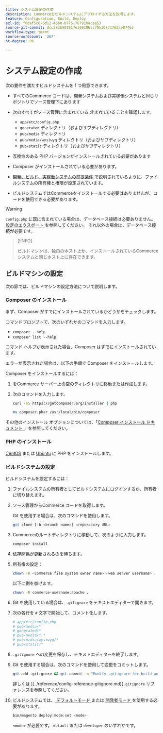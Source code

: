 ```yaml
---
title: システム設定の作成
description: Commerceをビルドシステムにデプロイする方法を説明します。
feature: Configuration, Build, Deploy
exl-id: f6daf5c6-6d12-46b0-b775-76791bacea53
source-git-commit: dcc283b901917e3681863370516771763ae87462
workflow-type: tm+mt
source-wordcount: '367'
ht-degree: 0%

---
```


# システム設定の作成

次の要件を満たすビルドシステムを 1 つ用意できます。

- すべてのCommerce コードは、開発システムおよび実稼働システムと同じリポジトリでソース管理下にあります
- 次のすべてがソース管理に含まれている _含まれている_ ことを確認します。

   - `app/etc/config.php`
   - `generated` ディレクトリ（およびサブディレクトリ）
   - `pub/media` ディレクトリ
   - `pub/media/wysiwyg` ディレクトリ（およびサブディレクトリ）
   - `pub/static` ディレクトリ（およびサブディレクトリ）

- 互換性のある PHP バージョンがインストールされている必要があります
- Composer がインストールされている必要があります。
- [ 開発、ビルド、実稼働システムの前提条件 ](../deployment/technical-details.md) で説明されているように、ファイルシステムの所有権と権限が設定されています。
- ビルドシステムではCommerceをインストールする必要はありませんが、コードを使用できる必要があります。

>[!WARNING]
>
>`config.php` に既に含まれている場合は、データベース接続は必要ありません。[ 設定のエクスポート ](../cli/export-configuration.md) を参照してください。 それ以外の場合は、データベース接続が必要です。

>[!INFO]
>
>ビルドマシンは、独自のホスト上か、インストールされているCommerce システムと同じホスト上に存在できます。

## ビルドマシンの設定

次の節では、ビルドマシンの設定方法について説明します。

### Composer のインストール

まず、Composer がすでにインストールされているかどうかをチェックします。

コマンドプロンプトで、次のいずれかのコマンドを入力します。

- `composer --help`
- `composer list --help`

コマンド ヘルプが表示された場合、Composer はすでにインストールされています。

エラーが表示された場合は、以下の手順で Composer をインストールします。

Composer をインストールするには：

1. をCommerce サーバー上の空のディレクトリに移動または作成します。

1. 次のコマンドを入力します。

   ```bash
   curl -sS https://getcomposer.org/installer | php
   ```

   ```bash
   mv composer.phar /usr/local/bin/composer
   ```

その他のインストール オプションについては、「[Composer インストール ドキュメント ][composer]」を参照してください。

### PHP のインストール

[CentOS] または [Ubuntu] に PHP をインストールします。

### ビルドシステムの設定

ビルドシステムを設定するには：

1. ファイルシステムの所有者としてビルドシステムにログインするか、所有者に切り替えます。
1. ソース管理からCommerce コードを取得します。

   Git を使用する場合は、次のコマンドを使用します。

   ```bash
   git clone [-b <branch name>] <repository URL>
   ```

1. Commerceのルートディレクトリに移動して、次のように入力します。

   ```bash
   composer install
   ```

1. 依存関係が更新されるのを待ちます。
1. 所有権の設定：

   ```bash
   chown -R <Commerce file system owner name>:<web server username> .
   ```

   以下に例を挙げます。

   ```bash
   chown -R commerce-username:apache .
   ```

1. Git を使用している場合は、`.gitignore` をテキストエディターで開きます。
1. 次の各行を `#` 文字で開始して、コメント化します。

   ```conf
   # app/etc/config.php
   # pub/media/*
   # generated/*
   # pub/media/*.*
   # pub/media/wysiwyg/*
   # pub/static/*
   ```

1. `.gitignore` への変更を保存し、テキストエディターを終了します。
1. Git を使用する場合は、次のコマンドを使用して変更をコミットします。

   ```bash
   git add .gitignore && git commit -m "Modify .gitignore for build and production"
   ```

   詳しくは ](../reference/config-reference-gitignore.md)[`.gitignore` リファレンスを参照してください。

1. ビルドシステムでは、[ デフォルトモード ](../bootstrap/application-modes.md#default-mode) または [ 開発者モード ](../bootstrap/application-modes.md#developer-mode) を使用する必要があります。

   ```bash
   bin/magento deploy:mode:set <mode>
   ```

   `<mode>` が必要です。 `default` または `developer` のいずれかです。

<!-- Link Definitions -->

[CentOS]: https://wiki.centos.org/HowTos/php7
[composer]: https://getcomposer.org/download/
[Ubuntu]: https://help.ubuntu.com/lts/serverguide/php.html
